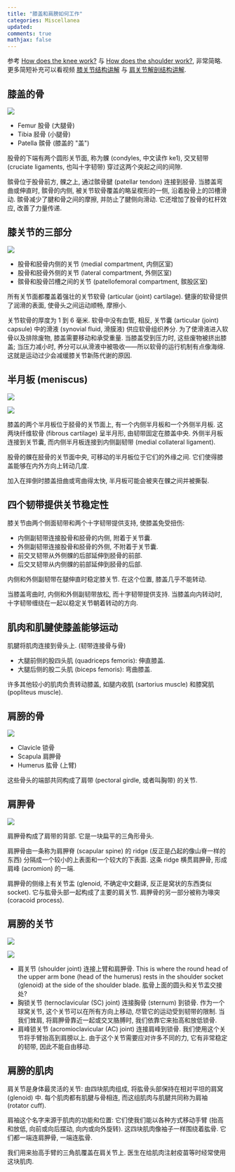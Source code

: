 ```yaml
---
title: "膝盖和肩膀如何工作"
categories: Miscellanea
updated: 
comments: true
mathjax: false
---
```


参考 [How does the knee work?](https://www.ncbi.nlm.nih.gov/books/NBK561512/) 与 [How does the shoulder work?](https://www.ncbi.nlm.nih.gov/books/NBK554696/), 非常简略. 更多简短补充可以看视频 [膝关节结构讲解](https://www.bilibili.com/video/BV1CY411p7GV) 与 [肩关节解剖结构讲解](https://www.bilibili.com/video/BV1XR4y1g71h).

<!-- more -->

## 膝盖的骨

![](https://shiina18.github.io/assets/posts/images/349411021237537.png)

- Femur 股骨 (大腿骨)
- Tibia 胫骨 (小腿骨)
- Patella 髌骨 (膝盖的 "盖")

股骨的下端有两个圆形关节面, 称为髁 (condyles, 中文读作 ke1), 交叉韧带 (cruciate ligaments, 也叫十字韧带) 穿过这两个突起之间的间隙. 

髌骨位于股骨前方, 髁之上, 通过髌骨腱 (patellar tendon) 连接到胫骨. 当膝盖弯曲或伸直时, 髌骨的内侧, 被关节软骨覆盖的略呈楔形的一侧, 沿着股骨上的凹槽滑动. 髌骨减少了腱和骨之间的摩擦, 并防止了腱侧向滑动. 它还增加了股骨的杠杆效应, 改善了力量传递.

## 膝关节的三部分

![](https://shiina18.github.io/assets/posts/images/511992121250372.png)

- 股骨和胫骨内侧的关节 (medial compartment, 内侧区室)
- 股骨和胫骨外侧的关节 (lateral compartment, 外侧区室)
- 髌骨和股骨凹槽之间的关节 (patellofemoral compartment, 髌股区室)

所有关节面都覆盖着强壮的关节软骨 (articular (joint) cartilage). 健康的软骨提供了润滑的表面, 使骨头之间运动顺畅, 摩擦小.

关节软骨的厚度为 1 到 6 毫米. 软骨中没有血管, 相反, 关节囊 (articular (joint) capsule) 中的滑液 (synovial fluid, 滑膜液) 供应软骨组织养分. 为了使滑液进入软骨以及排除废物, 膝盖需要移动和承受重量. 当膝盖受到压力时, 这些废物被挤出膝盖; 当压力减小时, 养分可以从滑液中被吸收——所以软骨的运行机制有点像海绵. 这就是运动过少会减缓膝关节新陈代谢的原因.

## 半月板 (meniscus)

![](https://shiina18.github.io/assets/posts/images/373493121242681.png)

![](https://shiina18.github.io/assets/posts/images/277373021246927.png)

膝盖的两个半月板位于胫骨的关节面上, 有一个内侧半月板和一个外侧半月板. 这两块纤维软骨 (fibrous cartilage) 呈半月形, 由韧带固定在膝盖中央. 外侧半月板连接到关节囊, 而内侧半月板连接到内侧副韧带 (medial collateral ligament).

股骨的髁在胫骨的关节面中央, 可移动的半月板位于它们的外缘之间. 它们使得膝盖能够在内外方向上转动几度.

加入在摔倒时膝盖扭曲或弯曲得太快, 半月板可能会被夹在髁之间并被撕裂.

## 四个韧带提供关节稳定性

膝关节由两个侧面韧带和两个十字韧带提供支持, 使膝盖免受扭伤: 

- 内侧副韧带连接股骨和胫骨的内侧, 附着于关节囊.
- 外侧副韧带连接股骨和胫骨的外侧, 不附着于关节囊.
- 前交叉韧带从外侧髁的后部延伸到胫骨的前部.
- 后交叉韧带从内侧髁的前部延伸到胫骨的后部.

内侧和外侧副韧带在腿伸直时稳定膝关节. 在这个位置, 膝盖几乎不能转动.

当膝盖弯曲时, 内侧和外侧副韧带放松, 而十字韧带提供支持. 当膝盖向内转动时, 十字韧带缠绕在一起以稳定关节朝着转动的方向.

## 肌肉和肌腱使膝盖能够运动

肌腱将肌肉连接到骨头上. (韧带连接骨与骨)

- 大腿前侧的股四头肌 (quadriceps femoris): 伸直膝盖.
- 大腿后侧的股二头肌 (biceps femoris): 弯曲膝盖.

许多其他较小的肌肉负责转动膝盖, 如腿内收肌 (sartorius muscle) 和膝窝肌 (popliteus muscle).

## 肩膀的骨

![](https://shiina18.github.io/assets/posts/images/502360522258165.png)

- Clavicle 锁骨
- Scapula 肩胛骨
- Humerus 肱骨 (上臂)

这些骨头的端部共同构成了肩带 (pectoral girdle, 或者叫胸带) 的关节.

## 肩胛骨

![](https://shiina18.github.io/assets/posts/images/446771322255667.png)

肩胛骨构成了肩带的背部. 它是一块扁平的三角形骨头.

肩胛骨由一条称为肩胛脊 (scapular spine) 的 ridge (反正是凸起的像山脊一样的东西) 分隔成一个较小的上表面和一个较大的下表面. 这条 ridge 横贯肩胛骨, 形成肩峰 (acromion) 的一端.

肩胛骨的侧缘上有关节盂 (glenoid, 不确定中文翻译, 反正是窝状的东西类似 socket). 它与肱骨头部一起构成了主要的肩关节. 肩胛骨的另一部分被称为喙突 (coracoid process).

## 肩膀的关节

![](https://shiina18.github.io/assets/posts/images/69302322236908.png)

![](https://shiina18.github.io/assets/posts/images/183312422259348.png)

- 肩关节 (shoulder joint) 连接上臂和肩胛骨. This is where the round head of the upper arm bone (head of the humerus) rests in the shoulder socket (glenoid) at the side of the shoulder blade. 肱骨上面的圆头和关节盂交接处?
- 胸锁关节 (ternoclavicular (SC) joint) 连接胸骨 (sternum) 到锁骨. 作为一个球窝关节, 这个关节可以在所有方向上移动, 尽管它的运动受到韧带的限制. 当我们耸肩, 将肩胛骨靠近一起或交叉胳膊时, 我们依靠它来抬高和放低锁骨.
- 肩峰锁关节 (acromioclavicular (AC) joint) 连接肩峰到锁骨. 我们使用这个关节将手臂抬高到肩膀以上. 由于这个关节需要应对许多不同的力, 它有非常稳定的韧带, 因此不能自由移动.

## 肩膀的肌肉

肩关节是身体最灵活的关节: 由四块肌肉组成, 将肱骨头部保持在相对平坦的肩窝 (glenoid) 中. 每个肌肉都有肌腱与骨相连, 而这组肌肉与肌腱共同称为肩袖 (rotator cuff).

肩袖这个名字来源于肌肉的功能和位置: 它们使我们能以各种方式移动手臂 (抬高和放低, 向前或向后摆动, 向内或向外旋转). 这四块肌肉像袖子一样围绕着肱骨. 它们都一端连肩胛骨, 一端连肱骨.

我们用来抬高手臂的三角肌覆盖在肩关节上. 医生在给肌肉注射疫苗等时经常使用这块肌肉.
